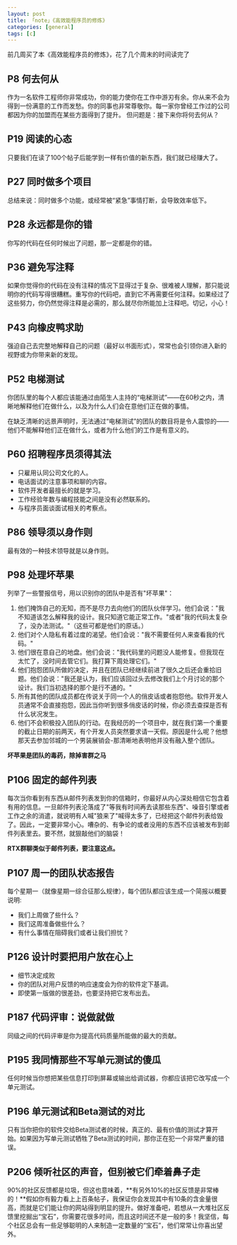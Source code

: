 ```yaml
---
layout: post
title: 「note」《高效能程序员的修炼》
categories: [general]
tags: [c]
---
```


前几周买了本《高效能程序员的修炼》，花了几个周末的时间读完了

## P8 何去何从 ##
作为一名软件工程师你非常成功，你的能力使你在工作中游刃有余。你从来不会为得到一份满意的工作而发愁。你的同事也非常尊敬你。每一家你曾经工作过的公司都因为你的加盟而在某些方面得到了提升。 
但问题是：接下来你将何去何从？ 

## P19 阅读的心态 ##
只要我们在读了100个帖子后能学到一样有价值的新东西，我们就已经赚大了。

## P27 同时做多个项目 ##
总结来说：同时做多个功能，或经常被“紧急”事情打断，会导致效率低下。

## P28 永远都是你的错 ##
你写的代码在任何时候出了问题，那一定都是你的错。

## P36 避免写注释 ##
如果你觉得你的代码在没有注释的情况下显得过于复杂、很难被人理解，那只能说明你的代码写得很糟糕。重写你的代码吧，直到它不再需要任何注释。如果经过了这些努力，你仍然觉得注释是必需的，那么就尽你所能加上注释吧。切记，小心！

## P43 向橡皮鸭求助 ##
强迫自己去完整地解释自己的问题（最好以书面形式），常常也会引领你进入新的视野或为你带来新的发现。

## P52 电梯测试 ##
你团队里的每个人都应该能通过由陌生人主持的“电梯测试”——在60秒之内，清晰地解释他们在做什么，以及为什么人们会在意他们正在做的事情。

在缺乏清晰的远景声明时，无法通过“电梯测试”的团队的数目将是令人震惊的——他们不能解释他们正在做什么，或者为什么他们的工作是有意义的。

## P60 招聘程序员须得其法 ##
- 只雇用认同公司文化的人。
- 电话面试的注意事项和聊的内容。
- 软件开发者最擅长的就是学习。
- 工作经验年数与编程技能之间是没有必然联系的。
- 与程序员面谈面试相关的考察点。

## P86 领导须以身作则 ##
最有效的一种技术领导就是以身作则。

## P98 处理坏苹果 ##
列举了一些警报信号，用以识别你的团队中是否有"坏苹果"：

1. 他们掩饰自己的无知，而不是尽力去向他们的团队伙伴学习。他们会说："我不知道该怎么解释我的设计。我只知道它能正常工作。"或者"我的代码太复杂了，没办法测试。"（这些可都是他们的原话。）
1. 他们对个人隐私有着过度的渴望。他们会说："我不需要任何人来查看我的代码。"
1. 他们很在意自己的地盘。他们会说："我代码里的问题没人能修复。但我现在太忙了，没时间去管它们。我打算下周处理它们。"
1. 他们抱怨团队所做的决定，并且在团队已经继续前进了很久之后还会重拾旧题。他们会说："我还是认为，我们应该回过头去修改我们上个月讨论的那个设计。我们当初选择的那个是行不通的。"
1. 所有其他的团队成员都在传说关于同一个人的俏皮话或者抱怨他。软件开发人员通常不会直接抱怨，因此当你听到很多俏皮话的时候，你必须去查探是否有什么状况发生。
1. 他们不会积极投入团队的行动。在我经历的一个项目中，就在我们第一个重要的截止日期的前两天，有个开发人员突然要求请一天假。原因是什么呢？他想那天去参加邻城的一个男装展销会-那清晰地表明他并没有融入整个团队。

**坏苹果是团队的毒药，除掉害群之马**

## P106 固定的邮件列表 ##
每次当你看到有东西从邮件列表发到你的信箱时，你最好从内心深处相信它包含着有用的信息。一旦邮件列表沦落成了"等我有时间再去读那些东西"、噪音引擎或者工作之余的消遣，就说明有人喊"狼来了"喊得太多了，已经把这个邮件列表给毁了。因此，一定要非常小心。嘈杂的、有争论的或者没用的东西不应该被发布到邮件列表里去。要不然，就狠敲他们的脑袋！

**RTX群聊类似于邮件列表，要注意这点。**

## P107 周一的团队状态报告 ##
每个星期一（就像星期一综合征那么规律），每个团队都应该生成一个简报以概要说明:

- 我们上周做了些什么？
- 我们这周准备做些什么？
- 有什么事情在阻碍我们或者让我们担忧？

## P126 设计时要把用户放在心上 ##
- 细节决定成败
- 你的团队对用户反馈的响应速度会为你的软件定下基调。
- 即使第一版做的很差劲，也要坚持把它发布出去。

## P187 代码评审：说做就做 ##
同级之间的代码评审是你为提高代码质量所能做的最大的贡献。

## P195 我同情那些不写单元测试的傻瓜 ##
任何时候当你想把某些信息打印到屏幕或输出给调试器，你都应该把它改写成一个单元测试。

## P196 单元测试和Beta测试的对比 ##
只有当你把你的软件交给Beta测试者的时候，真正的、最有价值的测试才算开始。如果因为写单元测试牺牲了Beta测试的时间，那你正在犯一个非常严重的错误。

## P206 倾听社区的声音，但别被它们牵着鼻子走 ##
90%的社区反馈都是垃圾，但这也意味着，**有另外10%的社区反馈是非常棒的！**假如你有毅力看上上百条帖子，我保证你会发现其中有10条的含金量很高，而就是它们能让你的网站得到明显的提升。做好准备吧，若想从一大堆社区反馈里挖掘出“宝石”，你需要花很多时间，而且这时间还不是一般的多！我坚信，每个社区总会有一些足够聪明的人来制造一定数量的“宝石”，他们常常让你喜出望外。
